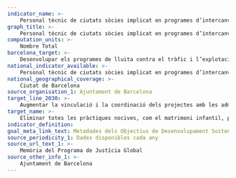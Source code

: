 ```yaml
---
indicator_name: >-
    Personal tècnic de ciutats sòcies implicat en programes d’intercanvi tècnic sobre lluita contra la violència
graph_title: >-
    Personal tècnic de ciutats sòcies implicat en programes d’intercanvi tècnic sobre lluita contra la violència
computation_units: >-
    Nombre Total
barcelona_target: >-
    Desenvolupar els programes de lluita contra el tràfic i l’explotació sexual de dones i noies, i contra la violència masclista en països receptors d’Ajut Oficial al Desenvolupament
national_indicator_available: >-
    Personal tècnic de ciutats sòcies implicat en programes d’intercanvi tècnic sobre lluita contra la violència
national_geographical_coverage: >-
    Ciutat de Barcelona
source_organisation_1: Ajuntament de Barcelona
target_line_2030: >-
    Augmentar la vinculació i la coordinació dels projectes amb les administracions locals i les campanyes d’educació en la Prevenció de la Violència de Gènere (PVG) implicant 10 tècnics/ques o més
target_name: >-
    Eliminar totes les pràctiques nocives, com el matrimoni infantil, precoç i forçat, així com la mutilació genital femenina
indicator_definition:
goal_meta_link_text: Metadades dels Objectius de Desenvolupament Sostenible de les Nacions Unides (pdf 894kB)
source_periodicity_1: Dades disponibles cada any
source_url_text_1: >-
    Memòria del Programa de Justícia Global
source_other_info_1: >-
    Ajuntament de Barcelona
---
```

